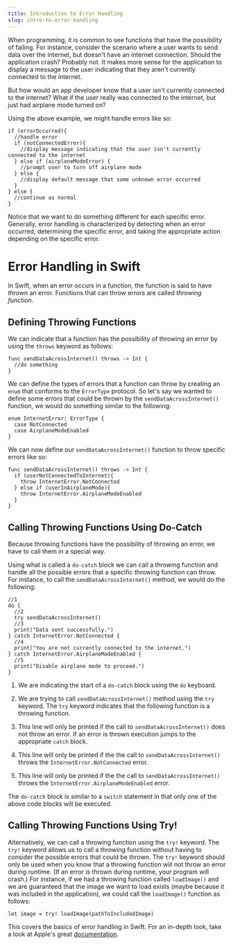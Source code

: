 ```yaml
---
title: Introduction to Error Handling
slug: intro-to-error-handling
---
```


When programming, it is common to see functions that have the possibility of failing. For instance, consider the scenario where a user wants to send data over the internet, but doesn't have an internet connection. Should the application crash? Probably not. It makes more sense for the application to display a message to the user indicating that they aren't currently connected to the internet.

But how would an app developer know that a user isn't currently connected to the internet? What if the user really was connected to the internet, but just had airplane mode turned on?

Using the above example, we might handle errors like so:

```
if (errorOccurred){
  //handle error
  if (notConnectedError){
    //display message indicating that the user isn't currently connected to the internet
  } else if (airplaneModeError) {
    //prompt user to turn off airplane mode
  } else {
    //display default message that some unknown error occurred
  }
} else {
  //continue as normal
}
```

Notice that we want to do something different for each specific error. Generally, error handling is characterized by detecting when an error occurred, determining the specific error, and taking the appropriate action depending on the specific error.

# Error Handling in Swift

In Swift, when an error occurs in a function, the function is said to have *thrown* an error. Functions that can throw errors are called *throwing function*.

## Defining Throwing Functions

We can indicate that a function has the possibility of throwing an error by using the `throws` keyword as follows:

```
func sendDataAcrossInternet() throws -> Int {
  //do something
}
```

We can define the types of errors that a function can throw by creating an `enum` that conforms to the `ErrorType` protocol. So let's say we wanted to define some errors that could be thrown by the `sendDataAcrossInternet()` function, we would do something similar to the following:

```
enum InternetError: ErrorType {
  case NotConnected
  case AirplaneModeEnabled
}
```

We can now define our `sendDataAcrossInternet()` function to throw specific errors like so:

```
func sendDataAcrossInternet() throws -> Int {
  if (userNotConnectedToInternet){
    throw InternetError.NotConnected
  } else if (userInAirplaneMode){
    throw InternetError.AirplaneModeEnabled
  }
}
```

## Calling Throwing Functions Using Do-Catch

Because throwing functions have the possibility of throwing an error, we have to call them in a special way.

Using what is called a `do-catch` block we can call a throwing function and handle all the possible errors that a specific throwing function can throw. For instance, to call the `sendDataAcrossInternet()` method, we would do the following:

```
//1
do {
  //2
  try sendDataAcrossInternet()
  //3
  print("Data sent successfully.")
} catch InternetError.NotConnected {
  //4
  print("You are not currently connected to the internet.")
} catch InternetError.AirplaneModeEnabled {
  //5
  print("Disable airplane mode to proceed.")
}
```

1. We are indicating the start of a `do-catch` block using the `do` keyboard.

2. We are trying to call `sendDataAcrossInternet()` method using the `try` keyword. The `try` keyword indicates that the following function is a throwing function.

3. This line will only be printed if the call to `sendDataAcrossInternet()` does not throw an error. If an error is thrown execution jumps to the appropriate `catch` block.

4. This line will only be printed if the the call to `sendDataAcrossInternet()` throws the `InternetError.NotConnected` error.

5. This line will only be printed if the the call to `sendDataAcrossInternet()` throws the `InternetError.AirplaneModeEnabled` error.

The `do-catch` block is similar to a `switch` statement in that only one of the above code blocks will be executed.

## Calling Throwing Functions Using Try!

Alternatively, we can call a throwing function using the `try!` keyword. The `try!` keyword allows us to call a throwing function without having to consider the possible errors that could be thrown. The `try!` keyword should only be used when you know that a throwing function will not throw an error during runtime. (If an error is thrown during runtime, your program will crash.) For instance, if we had a throwing function called `loadImage()` and we are guaranteed that the image we want to load exists (maybe because it was included in the application), we could call the `loadImage()` function as follows:

```
let image = try! loadImage(pathToIncludedImage)
```

This covers the basics of error handling in Swift. For an in-depth look, take a look at Apple's great [documentation](https://developer.apple.com/library/prerelease/ios/documentation/Swift/Conceptual/Swift_Programming_Language/ErrorHandling.html).
